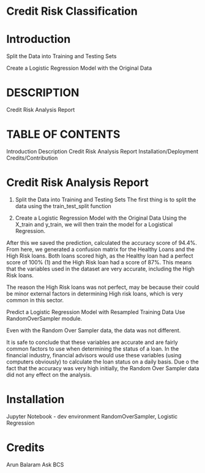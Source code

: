 # Credit Risk Classification

# Introduction
Split the Data into Training and Testing Sets

Create a Logistic Regression Model with the Original Data


# DESCRIPTION

Credit Risk Analysis Report

# TABLE OF CONTENTS
Introduction
Description
Credit Risk Analysis Report
Installation/Deployment
Credits/Contribution




# Credit Risk Analysis Report

1) Split the Data into Training and Testing Sets
The first thing is to split the data using the train_test_split function


2) Create a Logistic Regression Model with the Original Data
Using the X_train and y_train, we will then train the model for a Logistical Regression.

After this we saved the prediction, calculated the accuracy score of 94.4%. From here, we generated a confusion matrix for 
the Healthy Loans and the High Risk loans. Both loans scored high, as the Healthy loan had a perfect score of 100% (1) and 
the High Risk loan had a score of 87%. This means that the variables used in the dataset are very accurate, including the 
High Risk loans.

The reason the High Risk loans was not perfect, may be because their could be minor external factors in determining 
High risk loans, which is very common in this sector. 



Predict a Logistic Regression Model with Resampled Training Data
Use RandomOverSampler module. 

Even with the Random Over Sampler data, the data was not different. 

It is safe to conclude that these variables are accurate and are fairly common factors to use when determining the status of a loan. 
In the financial industry, financial advisors would use these variables (using computers obviously) to calculate the loan status on a daily basis.
Due o the fact that the accuracy was very high initially, the Random Over Sampler data did not any effect on the analysis. 

# Installation

Jupyter Notebook - dev environment
RandomOverSampler, Logistic Regression 

# Credits

Arun Balaram
Ask BCS 
